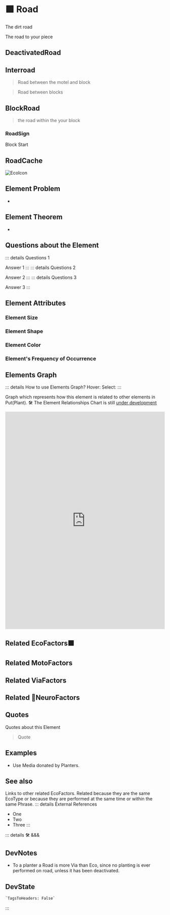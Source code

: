 
# 🟩  <eko>Road</eko>

The dirt road

The road to your piece

## DeactivatedRoad

## Interroad

> Road between the motel and block

> Road between blocks

## BlockRoad

> the road within the  your block

### RoadSign

Block Start

## RoadCache

![EcoIcon](/Eko/Eko_Icon.png)

## Element Problem

-

## Element Theorem

-

## Questions about the Element

::: details Questions 1

Answer 1
:::
::: details Questions 2

Answer 2
:::
::: details Questions 3

Answer 3
:::

## Element Attributes

### Element Size

### Element Shape

### Element Color

### Element's Frequency of Occurrence

## Elements Graph

::: details How to use Elements Graph?
Hover:
Select:
:::

Graph which represents how this element is related to other elements in Put(Plant).
🛠 The Element Relationships Chart is still [under development](/dev/ElementsGraph)

<iframe
    width="100%"
    height="684"
    frameborder="0"
    src="https://observablehq.com/embed/@d3/force-directed-graph/2?cells=chart"
></iframe>

## Related <eko>EcoFactors</eko>🟩

## Related <moto>MotoFactors</moto>

## Related <via>ViaFactors</via>

## Related 💜<neuro>NeuroFactors</neuro>

## Quotes

Quotes about this Element

> Quote

## Examples

- Use Media donated by Planters.

## See also

Links to other related EcoFactors. Related because they are the same EcoType or because they are performed at the same time or within the same Phrase.
::: details External References

- One
- Two
- Three
:::

::: details 🛠 <dev>&&&</dev>

## DevNotes

- To a planter a Road is more Via than Eco, since no planting is ever performed on road, unless it has been deactivated.

## DevState

```py
`TagsToHeaders: False`
```

:::
